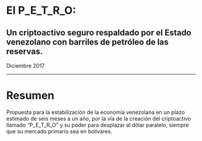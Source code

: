 # El  P_E_T_R_O:
## Un criptoactivo seguro respaldado por el Estado venezolano con barriles de petróleo de las reservas.

Diciembre 2017

---

# Resumen

Propuesta para la estabilización de la economía venezolana en un plazo estimado de seis meses
a un año, por la vía de la creación del criptoactivo llamado “P_E_T_R_O” y su poder para desplazar
al dólar paralelo, siempre que su mercado primario sea en bolívares.


